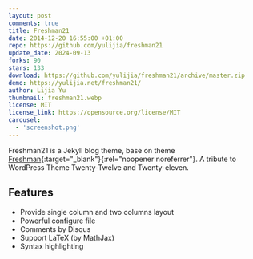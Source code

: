 ```yaml
---
layout: post
comments: true
title: Freshman21
date: 2014-12-20 16:55:00 +01:00
repo: https://github.com/yulijia/freshman21
update_date: 2024-09-13
forks: 90
stars: 133
download: https://github.com/yulijia/freshman21/archive/master.zip
demo: https://yulijia.net/freshman21/
author: Lijia Yu
thumbnail: freshman21.webp
license: MIT
license_link: https://opensource.org/license/MIT
carousel:
  - 'screenshot.png'
---
```


Freshman21 is a Jekyll blog theme, base on theme [Freshman](https://github.com/yulijia/freshman){:target="_blank"}{:rel="noopener noreferrer"}.
A tribute to WordPress Theme Twenty-Twelve and Twenty-eleven.

## Features

* Provide single column and two columns layout
* Powerful configure file
* Comments by Disqus
* Support LaTeX (by MathJax)
* Syntax highlighting
